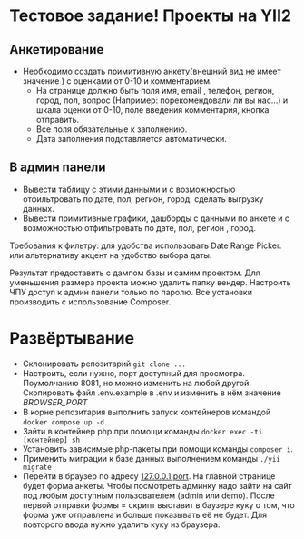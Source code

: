 # Тестовое задание! Проекты на  YII2

##  Анкетирование

* Необходимо создать  примитивную анкету(внешний вид не имеет значение ) с оценками от 0-10 и комментарием.
    * На странице должно быть поля имя, еmail , телефон, регион, город, пол, вопрос (Например: порекомендовали ли вы нас…) и шкала оценки  от 0-10, поле введения комментария,  кнопка отправить.
    * Все поля обязательные к заполнению.
    * Дата заполнения подставляется автоматически.

## В админ панели
* Вывести таблицу с этими данными и с возможностью отфильтровать по дате, пол, регион, город.
сделать выгрузку данных.
* Вывести примитивные графики, дашборды  с данными по анкете и с возможностью отфильтровать по дате, пол, регион , город.

Требования к фильтру: для удобства использовать Date Range Picker. или альтернативу акцент на удобство выбора даты.

Результат предоставить с дампом базы и самим проектом.
Для уменьшения размера проекта можно удалить папку вендер.
Настроить  ЧПУ  доступ к админ панели только по паролю.
Все установки производить с использование  Composer.


# Развёртывание

* Склонировать репозитарий ``git clone ...``
* Настроить, если нужно, порт доступный для просмотра. Поумолчанию 8081, но можно изменить на любой другой. Скопировать файл .env.example в .env и изменить в нём значение *BROWSER_PORT*
* В корне репозитария выполнить запуск контейнеров командой ``docker compose up -d ``
* Зайти в контейнер php при помощи команды ``docker exec -ti [контейнер] sh``
* Установить зависимые php-пакеты при помощи команды ``composer i``.
* Применить миграции к базе данных выполнением команды ``./yii migrate ``
* Перейти в браузер по адресу [127.0.0.1:port](http://127.0.0.1:8081). На главной странице будет форма анкеты. Чтобы посмотреть админку надо зайти на сайт под любым доступным пользователем (admin или demo). После первой отправки формы = скрипт выставит в баузере куку о том, что форма уже отправлена и больше показывать её не будет. Для повторого ввода нужно удалить куку из браузера.
